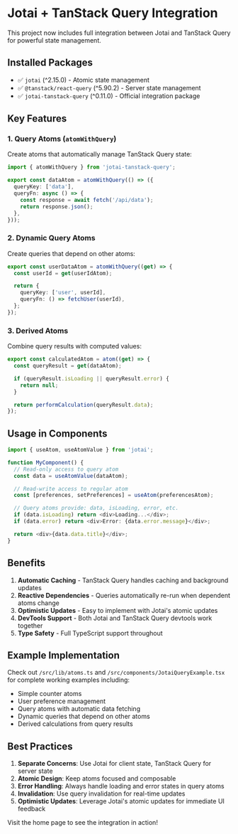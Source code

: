 # Jotai + TanStack Query Integration

This project now includes full integration between Jotai and TanStack Query for powerful state management.

## Installed Packages

- ✅ `jotai` (^2.15.0) - Atomic state management
- ✅ `@tanstack/react-query` (^5.90.2) - Server state management
- ✅ `jotai-tanstack-query` (^0.11.0) - Official integration package

## Key Features

### 1. Query Atoms (`atomWithQuery`)

Create atoms that automatically manage TanStack Query state:

```typescript
import { atomWithQuery } from 'jotai-tanstack-query';

export const dataAtom = atomWithQuery(() => ({
  queryKey: ['data'],
  queryFn: async () => {
    const response = await fetch('/api/data');
    return response.json();
  },
}));
```

### 2. Dynamic Query Atoms

Create queries that depend on other atoms:

```typescript
export const userDataAtom = atomWithQuery((get) => {
  const userId = get(userIdAtom);

  return {
    queryKey: ['user', userId],
    queryFn: () => fetchUser(userId),
  };
});
```

### 3. Derived Atoms

Combine query results with computed values:

```typescript
export const calculatedAtom = atom((get) => {
  const queryResult = get(dataAtom);

  if (queryResult.isLoading || queryResult.error) {
    return null;
  }

  return performCalculation(queryResult.data);
});
```

## Usage in Components

```typescript
import { useAtom, useAtomValue } from 'jotai';

function MyComponent() {
  // Read-only access to query atom
  const data = useAtomValue(dataAtom);

  // Read-write access to regular atom
  const [preferences, setPreferences] = useAtom(preferencesAtom);

  // Query atoms provide: data, isLoading, error, etc.
  if (data.isLoading) return <div>Loading...</div>;
  if (data.error) return <div>Error: {data.error.message}</div>;

  return <div>{data.data.title}</div>;
}
```

## Benefits

1. **Automatic Caching** - TanStack Query handles caching and background updates
2. **Reactive Dependencies** - Queries automatically re-run when dependent atoms change
3. **Optimistic Updates** - Easy to implement with Jotai's atomic updates
4. **DevTools Support** - Both Jotai and TanStack Query devtools work together
5. **Type Safety** - Full TypeScript support throughout

## Example Implementation

Check out `/src/lib/atoms.ts` and `/src/components/JotaiQueryExample.tsx` for complete working examples including:

- Simple counter atoms
- User preference management
- Query atoms with automatic data fetching
- Dynamic queries that depend on other atoms
- Derived calculations from query results

## Best Practices

1. **Separate Concerns**: Use Jotai for client state, TanStack Query for server state
2. **Atomic Design**: Keep atoms focused and composable
3. **Error Handling**: Always handle loading and error states in query atoms
4. **Invalidation**: Use query invalidation for real-time updates
5. **Optimistic Updates**: Leverage Jotai's atomic updates for immediate UI feedback

Visit the home page to see the integration in action!
